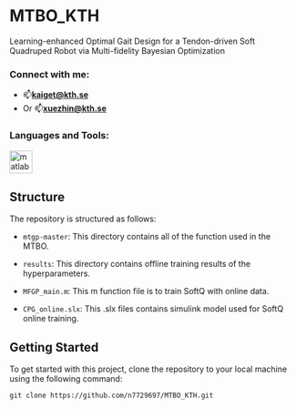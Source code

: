 # MTBO_KTH
Learning-enhanced Optimal Gait Design for a Tendon-driven Soft Quadruped Robot via Multi-fidelity Bayesian Optimization

<h3 align="left">Connect with me:</h3>
<p align="left">
</p>

- 📫**kaiget@kth.se**
- Or 📫**xuezhin@kth.se**

<h3 align="left">Languages and Tools:</h3>
<p align="left"> <a href="https://www.mathworks.com/" target="_blank" rel="noreferrer"> <img src="https://upload.wikimedia.org/wikipedia/commons/2/21/Matlab_Logo.png" alt="matlab" width="40" height="40"/> </a> </p>

## Structure

The repository is structured as follows:

- `mtgp-master`: This directory contains all of the function used in the MTBO. 

- `results`: This directory contains offline training results of the hyperparameters.

- `MFGP_main.m`: This m function file is to train SoftQ with online data.

- `CPG_online.slx`: This .slx files contains simulink model used for SoftQ online training.

## Getting Started
To get started with this project, clone the repository to your local machine using the following command:

```
git clone https://github.com/n7729697/MTBO_KTH.git
```
